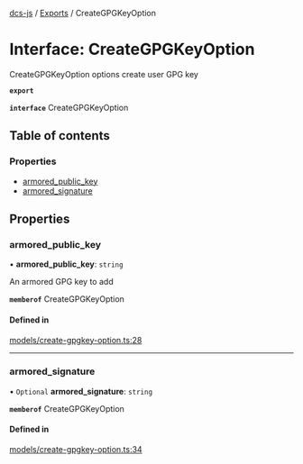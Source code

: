[dcs-js](../README.md) / [Exports](../modules.md) / CreateGPGKeyOption

# Interface: CreateGPGKeyOption

CreateGPGKeyOption options create user GPG key

**`export`**

**`interface`** CreateGPGKeyOption

## Table of contents

### Properties

- [armored\_public\_key](CreateGPGKeyOption.md#armored_public_key)
- [armored\_signature](CreateGPGKeyOption.md#armored_signature)

## Properties

### <a id="armored_public_key" name="armored_public_key"></a> armored\_public\_key

• **armored\_public\_key**: `string`

An armored GPG key to add

**`memberof`** CreateGPGKeyOption

#### Defined in

[models/create-gpgkey-option.ts:28](https://github.com/unfoldingWord/dcs-js/blob/42a7ab5/models/create-gpgkey-option.ts#L28)

___

### <a id="armored_signature" name="armored_signature"></a> armored\_signature

• `Optional` **armored\_signature**: `string`

**`memberof`** CreateGPGKeyOption

#### Defined in

[models/create-gpgkey-option.ts:34](https://github.com/unfoldingWord/dcs-js/blob/42a7ab5/models/create-gpgkey-option.ts#L34)
